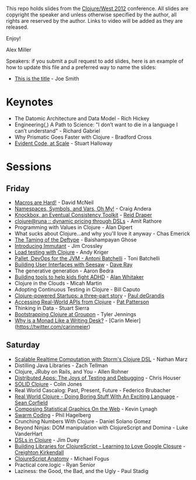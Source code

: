 This repo holds slides from the [Clojure/West 2012](http://clojurewest.org) conference.  All slides are copyright the speaker and unless otherwise specified by the author, all rights are reserved by the author.  Links to video will be added as they are released. 

Enjoy!

Alex Miller

Speakers: if you submit a pull request to add slides, here is an example of how to update this file and a preferred way 
to name the slides:

* [This is the title](https://github.com/strangeloop/clojurewest2012-slides/raw/master/Smith-ThisIsTheTitle.pdf) - Joe Smith 


# Keynotes

* The Datomic Architecture and Data Model - Rich Hickey
* Engineering(,) A Path to Science: "I don’t want to die in a language I can’t understand" - Richard Gabriel
* Why Prismatic Goes Faster with Clojure - Bradford Cross
* [Evident Code, at Scale](https://github.com/strangeloop/clojurewest2012-slides/raw/master/Halloway-EvidentCodeAtScale.pdf) - Stuart Halloway

# Sessions

## Friday

* [Macros are Hard!](https://github.com/strangeloop/clojurewest2012-slides/raw/master/McNeil-MacrosAreHard.zip) -  David McNeil
* [Namespaces, Symbols, and Vars, Oh My!](https://github.com/strangeloop/clojurewest2012-slides/raw/master/Andera-Namespaces-Symbols-Vars.zip) - Craig Andera
* [Knockbox, an Eventual Consistency Toolkit](http://reiddraper.github.com/knockbox-slides/) - [Reid Draper](https://twitter.com/#!/reiddraper)
* [clojure@runa :: dynamic pricing through DSLs](https://github.com/strangeloop/clojurewest2012-slides/raw/master/Rathore-Runa.pdf) - Amit Rathore
* Programming with Values in Clojure - Alan Dipert
* What sucks about Clojure...and why you'll love it anyway - Chas Emerick
* [The Taming of the Deftype](https://github.com/strangeloop/clojurewest2012-slides/raw/master/Taming_of_The_Deftype_Baishampayan_Ghose.pdf) - Baishampayan Ghose
* [Introducing Immutant](https://github.com/strangeloop/clojurewest2012-slides/raw/master/Crossley-Introducing-Immutant.pdf) - Jim Crossley
* [Load testing with Clojure](https://github.com/strangeloop/clojurewest2012-slides/raw/master/kriger-load_testing_with_clojure.tbz) - Andy Kriger
* [Pallet, DevOps for the JVM - Antoni Batchelli](https://github.com/strangeloop/clojurewest2012-slides/raw/master/tbatchelli-pallet-devops-for-the-jvm.pdf) - Toni Batchelli
* [Building User Interfaces with Seesaw](http://darevay.com/talks/clojurewest2012) - [Dave Ray](http://twitter.com/darevay)
* The generative generation - Aaron Bedra
* [Building tools to help kids fight ADHD](https://github.com/strangeloop/clojurewest2012-slides/raw/master/whitaker-helping-adhd-kids.pdf) - [Alan Whitaker](http://twitter.com/#!/digiduke)
* Clojure in the Clouds - Micah Martin
* Adopting Continuous Testing in Clojure - Bill Caputo
* [Clojure-powered Startups: a three-part story](https://github.com/strangeloop/clojurewest2012-slides/raw/master/deGrandis-ClojurePoweredStartups.pdf) - [Paul deGrandis](https://twitter.com/ohpauleez)
* [Accessing Real-World APIs from Clojure](https://github.com/strangeloop/clojurewest2012-slides/raw/master/Patterson-RealWorldAPIs.pdf) - [Pat Patterson](http://twitter.com/metadaddy)
* Thinking in Data - Stuart Sierra
* [Bootstrapping Clojure at Groupon](https://github.com/strangeloop/clojurewest2012-slides/raw/master/bootstrapping_clojure_at_groupon.pdf) - Tyler Jennings
* [Why is a Monad Like a Writing Desk?](https://github.com/strangeloop/clojurewest2012-slides/raw/master/monadWritingDesk.pdf) - [Carin Meier] (https://twitter.com/carinmeier)

## Saturday

* [Scalable Realtime Computation with Storm's Clojure DSL](https://github.com/strangeloop/clojurewest2012-slides/raw/master/marz-storm.pdf) - Nathan Marz
* Distilling Java Libraries - Zach Tellman
* Clojure, JRuby on Rails, and You - Allen Rohner
* [Distributed Apps: The Joys of Testing and Debugging](https://github.com/strangeloop/clojurewest2012-slides/raw/master/StackTraces-Longbottom-Chouser.svg) - Chris Houser
* [SOLID Clojure](https://github.com/strangeloop/clojurewest2012-slides/raw/master/trptcolin-SOLID-Clojure.pdf) - Colin Jones
* Real World Cascalog: Past, Present, Future - Federico Brubacher
* [Real World Clojure - Doing Boring Stuff With An Exciting Language](https://github.com/strangeloop/clojurewest2012-slides/raw/master/Corfield-Boring.pdf) - [Sean Corfield](http://corfield.org)
* [Composing Statistical Graphics On the Web](https://github.com/strangeloop/clojurewest2012-slides/raw/master/lynaghk_statistical_graphics_clojurescript.pdf) - Kevin Lynagh
* [Swarm Coding](https://github.com/strangeloop/clojurewest2012-slides/raw/master/Hagelberg-SwarmCoding.pdf) - Phil Hagelberg
* Crunching Numbers With Clojure - Daniel Solano Gomez
* Beyond Ninjas: DOM manipulation with ClojureScript and Domina - Luke VanderHart
* [DSLs in Clojure](https://github.com/strangeloop/clojurewest2012-slides/raw/master/Duey-DSLs.pdf) - Jim Duey
* [Building Libraries for ClojureScript - Learning to Love Google Closure](http://ckirkendall.github.com/Presentations/ClojureWest/) - [Creighton Kirkendall](http://twitter.com/crkirkendall)
* [ClojureScript Anatomy](https://github.com/strangeloop/clojurewest2012-slides/raw/master/CLJS_clojure-west-FOGUS.pdf) - Michael Fogus
* Practical core.logic - Ryan Senior
* Laziness: the Good, the Bad, and the Ugly - Paul Stadig
